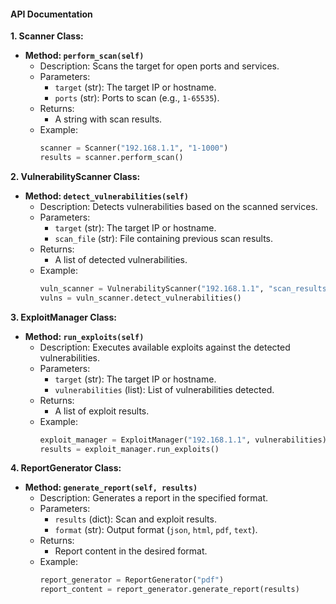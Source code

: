 #### **API Documentation**

**1. Scanner Class:**
   - **Method: `perform_scan(self)`**
     - Description: Scans the target for open ports and services.
     - Parameters:
       - `target` (str): The target IP or hostname.
       - `ports` (str): Ports to scan (e.g., `1-65535`).
     - Returns:
       - A string with scan results.
     - Example:
       ```python
       scanner = Scanner("192.168.1.1", "1-1000")
       results = scanner.perform_scan()
       ```

**2. VulnerabilityScanner Class:**
   - **Method: `detect_vulnerabilities(self)`**
     - Description: Detects vulnerabilities based on the scanned services.
     - Parameters:
       - `target` (str): The target IP or hostname.
       - `scan_file` (str): File containing previous scan results.
     - Returns:
       - A list of detected vulnerabilities.
     - Example:
       ```python
       vuln_scanner = VulnerabilityScanner("192.168.1.1", "scan_results.json")
       vulns = vuln_scanner.detect_vulnerabilities()
       ```

**3. ExploitManager Class:**
   - **Method: `run_exploits(self)`**
     - Description: Executes available exploits against the detected vulnerabilities.
     - Parameters:
       - `target` (str): The target IP or hostname.
       - `vulnerabilities` (list): List of vulnerabilities detected.
     - Returns:
       - A list of exploit results.
     - Example:
       ```python
       exploit_manager = ExploitManager("192.168.1.1", vulnerabilities)
       results = exploit_manager.run_exploits()
       ```

**4. ReportGenerator Class:**
   - **Method: `generate_report(self, results)`**
     - Description: Generates a report in the specified format.
     - Parameters:
       - `results` (dict): Scan and exploit results.
       - `format` (str): Output format (`json`, `html`, `pdf`, `text`).
     - Returns:
       - Report content in the desired format.
     - Example:
       ```python
       report_generator = ReportGenerator("pdf")
       report_content = report_generator.generate_report(results)
       ```
